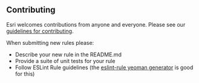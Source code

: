 ## Contributing

Esri welcomes contributions from anyone and everyone. Please see our [guidelines for contributing](https://github.com/esri/contributing).

When submitting new rules please:
- Describe your new rule in the README.md
- Provide a suite of unit tests for your rule
- Follow ESLint Rule guidelines (the [eslint-rule yeoman generator](https://github.com/eslint/generator-eslint) is good for this)
